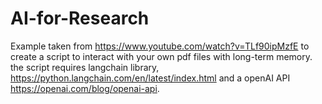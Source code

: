 # AI-for-Research
Example taken from https://www.youtube.com/watch?v=TLf90ipMzfE to create a script to interact with your own pdf files with long-term memory. 
the script requires langchain library, https://python.langchain.com/en/latest/index.html and a openAI API https://openai.com/blog/openai-api. 
